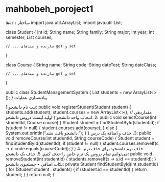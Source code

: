 # mahbobeh_poroject1
ساختار داده‌ها
import java.util.ArrayList;
import java.util.List;

class Student {
    int id;
    String name;
    String family;
    String major;
    int year;
    int semester;
    List<Course> courses;

    // ... سازنده و متدهای get و set
}

class Course {
    String name;
    String code;
    String dateTest;
    String dateClass;

    // ... سازنده و متدهای get و set
}

public class StudentManagementSystem {
    List<Student> students = new ArrayList<>();
}
پیاده‌سازی عملیات

1.ثبت نام دانشجو:
public void registerStudent(Student student) {
    students.add(student);
    student.courses = new ArrayList<>(); // مقداردهی اولیه لیست دروس دانشجو
}
2. انتخاب واحد دانشجو:
public void selectCourse(int studentId, Course course) {
    Student student = findStudentById(studentId);
    if (student != null) {
        student.courses.add(course);
    } else {
        System.out.println("دانشجو یافت نشد.");
    }
}
3. حذف و اضافه یک درس:
public void removeCourse(int studentId, String courseCode) {
    Student student = findStudentById(studentId);
    if (student != null) {
        student.courses.removeIf(c -> c.code.equals(courseCode));
    }
}
4. حذف ترم دانشجو: برای حذف ترم، می‌توانیم تمام دروس یک ترم خاص را حذف کنیم.
5. حذف یک دانشجو:
public void removeStudent(int studentId) {
    students.removeIf(s -> s.id == studentId);
}
نکات اضافی
• جستجوی دانشجو:
private Student findStudentById(int studentId) {
    for (Student student : students) {
        if (student.id == studentId) {
            return student;
        }
    }
    return null;
}
